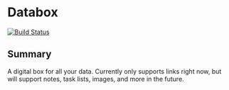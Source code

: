 # Databox
[![Build Status](https://travis-ci.org/sh3rp/databox.svg?branch=master)](https://travis-ci.org/sh3rp/databox)
## Summary
A digital box for all your data.  Currently only supports links
right now, but will support notes, task lists, images, and more
in the future.